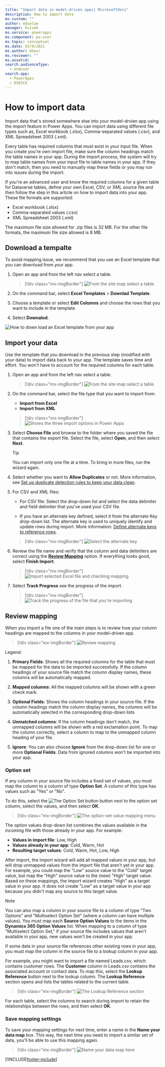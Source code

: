 ```yaml
---
title: "Import data in model-driven apps| MicrosoftDocs"
description: How to import data
ms.custom: ""
author: mduelae
manager: kvivek
ms.service: powerapps
ms.component: pa-user
ms.topic: conceptual
ms.date: 03/9/2021
ms.author: mkaur
ms.reviewer: ""
ms.assetid: 
search.audienceType: 
  - enduser
search.app: 
  - PowerApps
  - D365CE
---
```

# How to import data

Import data that's stored somewhere else into your model-drvien app using the import feature in Power Apps. You can import data using different file types such as, Excel workbook (.xlsx), Comma-separated values (.csv), and XML Spreadsheet 2003 (.xml).

Every table has required columns that must exist in your input file. When you create you're own import file, make sure the column headings match the table names in your app. During the import process, the system will try to map table names from your input file to table names in your app. If they don't match, then you need to manually map these fields or you may run into issues during the import.

If you're an advanced user and know the required columns for a given table for Dataverse tables, define your own Excel, CSV, or XML source file and then follow the step in this article on how to import data into your app. These file formats are supported:

 - Excel workbook (.xlsx)
 - Comma-separated values (.csv)
 - XML Spreadsheet 2003 (.xml)
  
The maximum file size allowed for .zip files is 32 MB. For the other file formats, the maximum file size allowed is 8 MB.  

## Download a tempalte

To avoid mapping issue, we recommend that you use an Excel template that you can download from your app. 

1. Open an app and from the left nav select a table.
 
   > [!div class="mx-imgBorder"]
   > ![From the site map select a table](media/left-nav-select-table.png "From the site pay select a table")

2. On the command bar, select **Excel Templates** > **Downlad Template**.

3. Choose a template or select **Edit Columns** and choose the rows that you want to include in the template.

5. Select **Downalod**. 

![How to down load an Excel template from your app](media/download-excel-template.gif "How to down load an Excel template from your ap")

## Import your data

Use the template that you download in the previous step (modified with your data) to import data back to your app. The template saves time and effort. You won't have to account for the required columns for each table.
  
1. Open an app and from the left nav select a table.
 
   > [!div class="mx-imgBorder"]
   > ![From the site map select a table](media/left-nav-select-table.png "From the site pay select a table")

3. On the command bar, select the file type that you want to import from:

   - **Import from Excel**
   - **Import from XML**

   > [!div class="mx-imgBorder"]
   > ![Shows the three import options in Power Apps](media/import-files.gif "Shows the three import options in Power Apps")
  
2. Select **Choose File** and browse to the folder where you saved the file that contains the export file. Select the file, select **Open**, and then select **Next**.  
  
   > [!TIP]
   > You can import only one file at a time. To bring in more files, run the wizard again.
   
3. Select whether you want to **Allow Duplicates** or not. More information, see [Set up duplicate detection rules to keep your data clean](https://docs.microsoft.com/power-platform/admin/set-up-duplicate-detection-rules-keep-data-clean).

4. For CSV and XML files: 

   - For CSV file: Select the drop-down list and select the data delimiter and field delimiter that you’ve used your CSV file.
   
   - If you have an alternate key defined, select it from the alternate Key drop-down list. The alternate key is used to uniquely identify and update rows during import. More information: [Define alternate keys to reference rows](https://docs.microsoft.com/powerapps/maker/data-platform/define-alternate-keys-reference-records).

    > [!div class="mx-imgBorder"]
    > ![Select the alternate key](media/import-xml-alternate-key.png "Select the alternate key")
    
   
5. Review the file name and verify that the column and data delimiters are correct using the **[Review Mapping](import-data.md#review-mapping)** option. If everything looks good, select **Finish Import**.  

   > [!div class="mx-imgBorder"]
   > ![Import selected Excel file and checking mapping](media/mapping-excel-file.png "Import selected Excel file and checking mapping")

4. Select **Track Progress** see the progress of the import.

   > [!div class="mx-imgBorder"]
   > ![Track the progress of the file that you're importing](media/track-progress.png "Track import file progress")
   
## Review mapping

When you import a file one of the main steps is to review how your column headings are mapped to the columns in your model-driven app.

> [!div class="mx-imgBorder"]
> ![Review mapping](media/review-mapping-legend.png "Review mapping")


Legend:

1. **Primary Fields**: Shows all the required columns for the table that must be mapped for the data to be imported successfully. If the column headings of your source file match the column display names, these columns will be automatically mapped. 

2. **Mapped columns**: All the mapped columns will be shown with a green check mark.

3. **Optional Fields**: Shows the column headings in your source file. If the column headings match the column display names, the columns will be automatically selected in the corresponding drop-down lists

4. **Unmatched columns**: If the column headings don't match, the unmapped columns will be shown with a red exclamation point. To map the column correctly, select a column to map to the unmapped column heading of your file. 

5. **Ignore**: You can also choose **Ignore** from the drop-down list for one or more **Optional Fields**. Data from ignored columns won't be imported into your app.

### Option set

If any column in your source file includes a fixed set of values, you must map the column to a column of type **Option Set**. A column of this type has values such as "Yes" or "No". 

To do this, select the ![The Option Set button](media/import-option-set-button.png "The Option Set button") button next to the option set column, select the values, and then select **OK**. 


   > [!div class="mx-imgBorder"]
   > ![The option-set value mapping menu](media/import-files-option-set.gif "The option-set value mapping menu")

The option values drop-down list combines the values available in the incoming file with those already in your app. For example:

- **Values in import file**: Low, High
- **Values already in your app**: Cold, Warm, Hot
- **Resulting target values**: Cold, Warm, Hot, Low, High
 
After import, the import wizard will add all mapped values in your app, but will drop unmapped values from the import file that aren't yet in your app. For example, you could map the "Low" source value to the "Cold" target value, but map the "High" source value to the (new) "High" target value. Based on these mappings, the import wizard creates "High" as a target value in your app. It does not create "Low" as a target value in your app because you didn't map any source to this target value.

>[!NOTE]
>You can also map a column in your source file to a column of type "Two Options" and "Multiselect Option Set" (where a column can have multiple values). You must map each **Source Option Values** to the items in the **Dynamics 365 Option Values** list. When mapping to a column of type "Multiselect Option Set," if your source file includes values that aren't available in your app, new values won't be created in your app.

If some data in your source file references other existing rows in your app, you must map the column in the source file to a lookup column in your app.

For example, you might want to import a file named Leads.csv, which contains customer rows. The **Customer** column in Leads.csv contains the associated account or contact data. To map this, select the **Lookup Reference** button next to the lookup column. The **Lookup Reference** section opens and lists the tables related to the current table.

> [!div class="mx-imgBorder"]
> ![The Lookup Reference section](media/import-lookup-reference-section.png "The Lookup Reference section")

For each table, select the columns to search during import to retain the relationships between the rows, and then select **OK**.

### Save mapping settings

To save your mapping settings for next time, enter a name in the **Name your data map** box. This way, the next time you need to import a similar set of data, you'll be able to use this mapping again.

> [!div class="mx-imgBorder"]
> ![Name your data map here](media/import-save-settings.png "Name your data map here")






[!INCLUDE[footer-include](../includes/footer-banner.md)]
